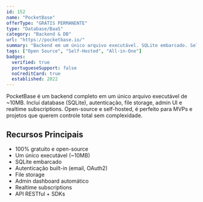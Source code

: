 ```yaml
---
id: 152
name: "PocketBase"
offerType: "GRÁTIS PERMANENTE"
type: "Database/BaaS"
category: "Backend & DB"
url: "https://pocketbase.io/"
summary: "Backend em um único arquivo executável. SQLite embarcado. Self-hosted. Open-source."
tags: ["Open Source", "Self-Hosted", "All-in-One"]
badges:
  verified: true
  portugueseSupport: false
  noCreditCard: true
  established: 2022
---
```


PocketBase é um backend completo em um único arquivo executável de ~10MB. Inclui database (SQLite), autenticação, file storage, admin UI e realtime subscriptions. Open-source e self-hosted, é perfeito para MVPs e projetos que querem controle total sem complexidade.

## Recursos Principais

- 100% gratuito e open-source
- Um único executável (~10MB)
- SQLite embarcado
- Autenticação built-in (email, OAuth2)
- File storage
- Admin dashboard automático
- Realtime subscriptions
- API RESTful + SDKs
